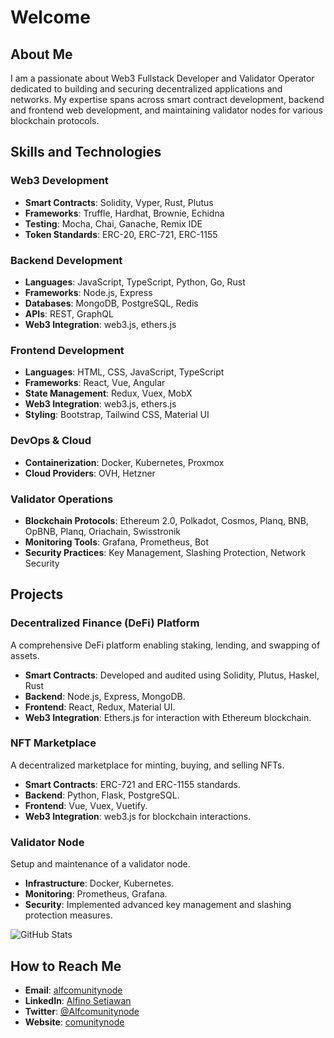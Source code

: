 # Welcome

## About Me

I am a passionate about Web3 Fullstack Developer and Validator Operator dedicated to building and securing decentralized applications and networks. My expertise spans across smart contract development, backend and frontend web development, and maintaining validator nodes for various blockchain protocols.

## Skills and Technologies

### Web3 Development
- **Smart Contracts**: Solidity, Vyper, Rust, Plutus
- **Frameworks**: Truffle, Hardhat, Brownie, Echidna
- **Testing**: Mocha, Chai, Ganache, Remix IDE
- **Token Standards**: ERC-20, ERC-721, ERC-1155

### Backend Development
- **Languages**: JavaScript, TypeScript, Python, Go, Rust
- **Frameworks**: Node.js, Express
- **Databases**: MongoDB, PostgreSQL, Redis
- **APIs**: REST, GraphQL
- **Web3 Integration**: web3.js, ethers.js

### Frontend Development
- **Languages**: HTML, CSS, JavaScript, TypeScript
- **Frameworks**: React, Vue, Angular
- **State Management**: Redux, Vuex, MobX
- **Web3 Integration**: web3.js, ethers.js
- **Styling**: Bootstrap, Tailwind CSS, Material UI

### DevOps & Cloud
- **Containerization**: Docker, Kubernetes, Proxmox
- **Cloud Providers**: OVH, Hetzner

### Validator Operations
- **Blockchain Protocols**: Ethereum 2.0, Polkadot, Cosmos, Planq, BNB, OpBNB, Planq, Oriachain, Swisstronik
- **Monitoring Tools**: Grafana, Prometheus, Bot 
- **Security Practices**: Key Management, Slashing Protection, Network Security

## Projects

### Decentralized Finance (DeFi) Platform
A comprehensive DeFi platform enabling staking, lending, and swapping of assets.

- **Smart Contracts**: Developed and audited using Solidity, Plutus, Haskel, Rust
- **Backend**: Node.js, Express, MongoDB.
- **Frontend**: React, Redux, Material UI.
- **Web3 Integration**: Ethers.js for interaction with Ethereum blockchain.

### NFT Marketplace
A decentralized marketplace for minting, buying, and selling NFTs.

- **Smart Contracts**: ERC-721 and ERC-1155 standards.
- **Backend**: Python, Flask, PostgreSQL.
- **Frontend**: Vue, Vuex, Vuetify.
- **Web3 Integration**: web3.js for blockchain interactions.

### Validator Node
Setup and maintenance of a validator node.

- **Infrastructure**: Docker, Kubernetes.
- **Monitoring**: Prometheus, Grafana.
- **Security**: Implemented advanced key management and slashing protection measures.

![GitHub Stats](https://github-readme-stats.vercel.app/api?username=alfset&theme=dark&show_icons=true&hide_border=true&count_private=true)

## How to Reach Me

- **Email**: [alfcomunitynode](mailto:alf@comunitynode.my.id)
- **LinkedIn**: [Alfino Setiawan](https://www.linkedin.com/in/Alfinosetiawan)
- **Twitter**: [@Alfcomunitynode](https://twitter.com/alfcomunitynode)
- **Website**: [comunitynode](https://www.comunitynode.my.id)
